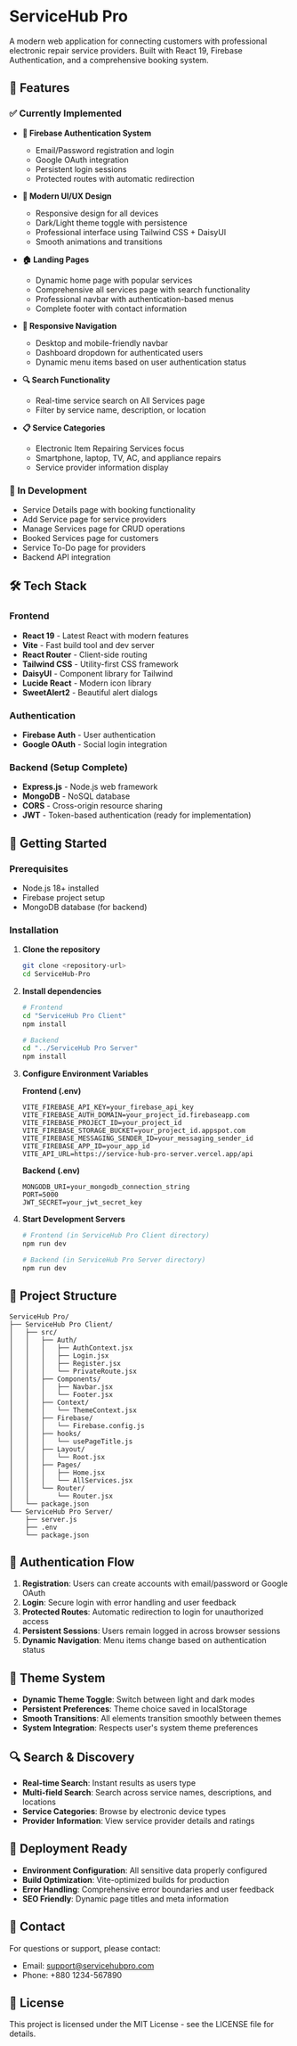 # ServiceHub Pro 

A modern web application for connecting customers with professional electronic repair service providers. Built with React 19, Firebase Authentication, and a comprehensive booking system.

## 🌟 Features

### ✅ Currently Implemented

- **🔐 Firebase Authentication System**
  - Email/Password registration and login
  - Google OAuth integration
  - Persistent login sessions
  - Protected routes with automatic redirection

- **🎨 Modern UI/UX Design**
  - Responsive design for all devices
  - Dark/Light theme toggle with persistence
  - Professional interface using Tailwind CSS + DaisyUI
  - Smooth animations and transitions

- **🏠 Landing Pages**
  - Dynamic home page with popular services
  - Comprehensive all services page with search functionality
  - Professional navbar with authentication-based menus
  - Complete footer with contact information

- **📱 Responsive Navigation**
  - Desktop and mobile-friendly navbar
  - Dashboard dropdown for authenticated users
  - Dynamic menu items based on user authentication status

- **🔍 Search Functionality**
  - Real-time service search on All Services page
  - Filter by service name, description, or location

- **📋 Service Categories**
  - Electronic Item Repairing Services focus
  - Smartphone, laptop, TV, AC, and appliance repairs
  - Service provider information display

### 🚧 In Development

- Service Details page with booking functionality
- Add Service page for service providers
- Manage Services page for CRUD operations
- Booked Services page for customers
- Service To-Do page for providers
- Backend API integration

## 🛠 Tech Stack

### Frontend
- **React 19** - Latest React with modern features
- **Vite** - Fast build tool and dev server
- **React Router** - Client-side routing
- **Tailwind CSS** - Utility-first CSS framework
- **DaisyUI** - Component library for Tailwind
- **Lucide React** - Modern icon library
- **SweetAlert2** - Beautiful alert dialogs

### Authentication
- **Firebase Auth** - User authentication
- **Google OAuth** - Social login integration

### Backend (Setup Complete)
- **Express.js** - Node.js web framework
- **MongoDB** - NoSQL database
- **CORS** - Cross-origin resource sharing
- **JWT** - Token-based authentication (ready for implementation)

## 🚀 Getting Started

### Prerequisites
- Node.js 18+ installed
- Firebase project setup
- MongoDB database (for backend)

### Installation

1. **Clone the repository**
   ```bash
   git clone <repository-url>
   cd ServiceHub-Pro
   ```

2. **Install dependencies**
   ```bash
   # Frontend
   cd "ServiceHub Pro Client"
   npm install

   # Backend
   cd "../ServiceHub Pro Server"
   npm install
   ```

3. **Configure Environment Variables**

   **Frontend (.env)**
   ```env
   VITE_FIREBASE_API_KEY=your_firebase_api_key
   VITE_FIREBASE_AUTH_DOMAIN=your_project_id.firebaseapp.com
   VITE_FIREBASE_PROJECT_ID=your_project_id
   VITE_FIREBASE_STORAGE_BUCKET=your_project_id.appspot.com
   VITE_FIREBASE_MESSAGING_SENDER_ID=your_messaging_sender_id
   VITE_FIREBASE_APP_ID=your_app_id
   VITE_API_URL=https://service-hub-pro-server.vercel.app/api
   ```

   **Backend (.env)**
   ```env
   MONGODB_URI=your_mongodb_connection_string
   PORT=5000
   JWT_SECRET=your_jwt_secret_key
   ```

4. **Start Development Servers**
   ```bash
   # Frontend (in ServiceHub Pro Client directory)
   npm run dev

   # Backend (in ServiceHub Pro Server directory)
   npm run dev
   ```

## 📁 Project Structure

```
ServiceHub Pro/
├── ServiceHub Pro Client/
│   ├── src/
│   │   ├── Auth/
│   │   │   ├── AuthContext.jsx
│   │   │   ├── Login.jsx
│   │   │   ├── Register.jsx
│   │   │   └── PrivateRoute.jsx
│   │   ├── Components/
│   │   │   ├── Navbar.jsx
│   │   │   └── Footer.jsx
│   │   ├── Context/
│   │   │   └── ThemeContext.jsx
│   │   ├── Firebase/
│   │   │   └── Firebase.config.js
│   │   ├── hooks/
│   │   │   └── usePageTitle.js
│   │   ├── Layout/
│   │   │   └── Root.jsx
│   │   ├── Pages/
│   │   │   ├── Home.jsx
│   │   │   └── AllServices.jsx
│   │   └── Router/
│   │       └── Router.jsx
│   └── package.json
└── ServiceHub Pro Server/
    ├── server.js
    ├── .env
    └── package.json
```

## 🔐 Authentication Flow

1. **Registration**: Users can create accounts with email/password or Google OAuth
2. **Login**: Secure login with error handling and user feedback
3. **Protected Routes**: Automatic redirection to login for unauthorized access
4. **Persistent Sessions**: Users remain logged in across browser sessions
5. **Dynamic Navigation**: Menu items change based on authentication status

## 🎨 Theme System

- **Dynamic Theme Toggle**: Switch between light and dark modes
- **Persistent Preferences**: Theme choice saved in localStorage
- **Smooth Transitions**: All elements transition smoothly between themes
- **System Integration**: Respects user's system theme preferences

## 🔍 Search & Discovery

- **Real-time Search**: Instant results as users type
- **Multi-field Search**: Search across service names, descriptions, and locations
- **Service Categories**: Browse by electronic device types
- **Provider Information**: View service provider details and ratings

## 🚀 Deployment Ready

- **Environment Configuration**: All sensitive data properly configured
- **Build Optimization**: Vite-optimized builds for production
- **Error Handling**: Comprehensive error boundaries and user feedback
- **SEO Friendly**: Dynamic page titles and meta information

## 📧 Contact

For questions or support, please contact:
- Email: support@servicehubpro.com
- Phone: +880 1234-567890

## 📄 License

This project is licensed under the MIT License - see the LICENSE file for details.
